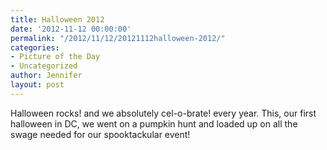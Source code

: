 ```yaml
---
title: Halloween 2012
date: '2012-11-12 00:00:00'
permalink: "/2012/11/12/20121112halloween-2012/"
categories:
- Picture of the Day
- Uncategorized
author: Jennifer
layout: post
---
```


Halloween rocks! and we absolutely cel-o-brate! every year. This, our first halloween in DC, we went on a pumpkin hunt and loaded up on all the swage needed for our spooktackular event!
